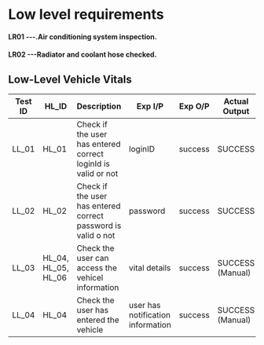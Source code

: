 # Low level requirements
 
 
 #### LR01          ---.Air conditioning system inspection.
 #### LR02          ---Radiator and coolant hose checked.
 
## Low-Level Vehicle Vitals

| Test ID | HL_ID | Description | Exp I/P | Exp O/P | Actual Output | Type of Test |
| ------- | ----- | ----------- | ------- | ------- | ------------- | ------------ |
| LL_01 | HL_01 | Check if the user has entered correct loginId is valid or not | loginID | success | SUCCESS  | REQUIREMENT BASED |
| LL_02 | HL_02 | Check if the user has entered correct password is valid o not | password | success | SUCCESS | REQUIREMENT BASED |
| LL_03 | HL_04, HL_05, HL_06| Check the user can access the vehicel information | vital details| success | SUCCESS (Manual) | REQUIREMENT BASED |
| LL_04 | HL_04 | Check  the user has entered the vehicle | user has notification information | success | SUCCESS (Manual) | REQUIREMENT BASED |

